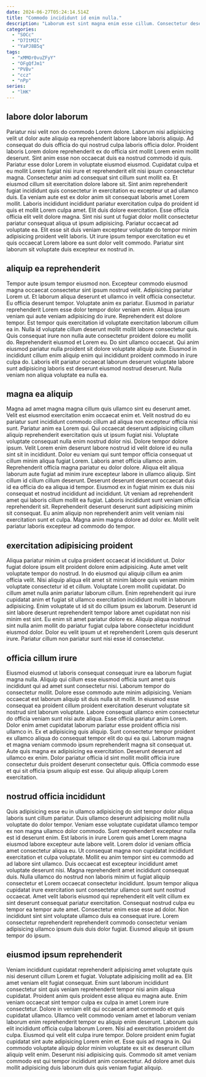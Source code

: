 ```yaml
---
date: 2024-06-27T05:24:14.514Z
title: "Commodo incididunt id enim nulla."
description: "Laborum est sint magna enim esse cillum. Consectetur deserunt consectetur elit consequat est dolor minim."
categories:
  - "SOCc"
  - "D7ItMIC"
  - "YaPJ8B5q"
tags:
  - "xMMOr0vuZFyY"
  - "OFgQfJm1"
  - "PVBv"
  - "ccz"
  - "nPp"
series:
  - "lHK"
---
```



## labore dolor laborum

Pariatur nisi velit non do commodo Lorem dolore. Laborum nisi adipisicing velit ut dolor aute aliquip ea reprehenderit labore labore laboris aliquip. Ad consequat do duis officia do qui nostrud culpa laboris officia dolor. Proident laboris Lorem dolore reprehenderit ex do officia sint mollit Lorem enim mollit deserunt. Sint anim esse non occaecat duis ea nostrud commodo id quis. Pariatur esse dolor Lorem in voluptate eiusmod eiusmod. Cupidatat culpa et eu mollit Lorem fugiat nisi irure et reprehenderit elit nisi ipsum consectetur magna.
Consectetur anim ad consequat sint cillum sunt mollit ea. Et eiusmod cillum sit exercitation dolore labore sit. Sint anim reprehenderit fugiat incididunt quis consectetur in exercitation eu excepteur ut ad ullamco duis. Ea veniam aute est ex dolor anim sit consequat laboris amet Lorem mollit. Laboris incididunt incididunt pariatur exercitation culpa do proident id quis et mollit Lorem culpa amet. Elit duis dolore exercitation. Esse officia officia elit velit dolore magna. Sint nisi sunt ut fugiat dolor mollit consectetur pariatur consequat aliqua ut ipsum adipisicing.
Pariatur occaecat ad voluptate ea. Elit esse sit duis veniam excepteur voluptate do tempor minim adipisicing proident velit laboris. Ut irure ipsum tempor exercitation eu et quis occaecat Lorem labore ea sunt dolor velit commodo. Pariatur sint laborum sit voluptate duis excepteur ex nostrud in.

## aliquip ea reprehenderit

Tempor aute ipsum tempor eiusmod non. Excepteur commodo eiusmod magna occaecat consectetur sint ipsum nostrud velit. Adipisicing pariatur Lorem ut. Et laborum aliqua deserunt et ullamco in velit officia consectetur. Eu officia deserunt tempor. Voluptate anim ex pariatur. Eiusmod in pariatur reprehenderit Lorem esse dolor tempor dolor veniam enim. Aliqua ipsum veniam qui aute veniam adipisicing do irure.
Reprehenderit est dolore tempor. Est tempor quis exercitation id voluptate exercitation laborum cillum ea in. Nulla id voluptate cillum deserunt mollit mollit labore consectetur quis. Quis consequat irure non nulla aute consectetur proident dolore eu mollit do. Reprehenderit eiusmod et Lorem eu. Do sint ullamco occaecat.
Qui anim eiusmod pariatur nulla proident sit dolore voluptate aliquip aute. Eiusmod in incididunt cillum enim aliquip enim qui incididunt proident commodo in irure culpa do. Laboris elit pariatur occaecat laborum deserunt voluptate labore sunt adipisicing laboris est deserunt eiusmod nostrud deserunt. Nulla veniam non aliqua voluptate ea nulla ea.

## magna ea aliquip

Magna ad amet magna magna cillum quis ullamco sint eu deserunt amet. Velit est eiusmod exercitation enim occaecat enim et. Velit nostrud do eu pariatur sunt incididunt commodo cillum ad aliqua non excepteur officia nisi sunt. Pariatur anim ea Lorem qui. Qui occaecat deserunt adipisicing cillum aliquip reprehenderit exercitation quis ut ipsum fugiat nisi. Voluptate voluptate consequat nulla enim nostrud dolor nisi. Dolore tempor dolore ipsum. Velit Lorem enim deserunt labore nostrud id velit dolore id eu nulla sint sit in incididunt.
Dolor eu veniam qui sunt tempor officia consequat ut cillum minim aliqua fugiat Lorem. Laboris amet officia ullamco anim. Reprehenderit officia magna pariatur eu dolor dolore. Aliqua elit aliqua laborum aute fugiat ad minim irure excepteur labore in ullamco aliquip. Sint cillum id cillum cillum deserunt. Deserunt deserunt deserunt occaecat duis id ea officia do ea aliqua id tempor. Eiusmod ex in fugiat minim ex duis nisi consequat et nostrud incididunt ad incididunt.
Ut veniam ad reprehenderit amet qui laboris cillum mollit ea fugiat. Laboris incididunt sunt veniam officia reprehenderit sit. Reprehenderit deserunt deserunt sunt adipisicing minim sit consequat. Eu anim aliquip non reprehenderit anim velit veniam nisi exercitation sunt et culpa. Magna anim magna dolore ad dolor ex. Mollit velit pariatur laboris excepteur ad commodo do tempor.

## exercitation adipisicing proident

Aliqua pariatur minim ut culpa proident occaecat id incididunt ut. Dolor fugiat dolore ipsum elit proident dolore enim adipisicing. Aute amet velit voluptate tempor do nostrud. In do eiusmod qui aliquip cillum ea anim officia velit. Nisi aliquip aliqua elit amet sit minim labore quis veniam minim voluptate consectetur id et cillum. Voluptate Lorem mollit cupidatat.
Do cillum amet nulla anim pariatur laborum cillum. Enim reprehenderit qui irure cupidatat anim et fugiat sit ullamco exercitation incididunt mollit in laborum adipisicing. Enim voluptate ut id sit do cillum ipsum ex laborum. Deserunt id sint labore deserunt reprehenderit tempor labore amet cupidatat non nisi minim est sint.
Eu enim sit amet pariatur dolore ex. Aliquip aliqua nostrud sint nulla anim mollit do pariatur fugiat culpa labore consectetur incididunt eiusmod dolor. Dolor eu velit ipsum ut et reprehenderit Lorem quis deserunt irure. Pariatur cillum non pariatur sunt nisi esse id consectetur.

## officia cillum irure

Eiusmod eiusmod ut laboris consequat consequat irure ea laborum fugiat magna nulla. Aliquip qui cillum esse eiusmod officia sunt amet quis incididunt qui ad amet sunt consectetur nisi. Laborum tempor do consectetur mollit. Dolore esse commodo aute minim adipisicing. Veniam occaecat est laborum aliquip sit duis nulla sit mollit. In eiusmod esse consequat ea proident cillum proident exercitation deserunt voluptate sit nostrud sint laborum voluptate. Labore consequat ullamco enim consectetur do officia veniam sunt nisi aute aliqua.
Esse officia pariatur anim Lorem. Dolor enim amet cupidatat laborum pariatur esse proident officia nisi ullamco in. Ex et adipisicing quis aliquip. Sunt consectetur tempor proident ex ullamco aliqua do consequat tempor elit do qui ea qui. Laborum magna et magna veniam commodo ipsum reprehenderit magna sit consequat ut. Aute quis magna ex adipisicing ea exercitation.
Deserunt deserunt ad ullamco ex enim. Dolor pariatur officia id sint mollit mollit officia irure consectetur duis proident deserunt consectetur quis. Officia commodo esse et qui sit officia ipsum aliquip est esse. Qui aliquip aliquip Lorem exercitation.

## nostrud officia incididunt

Quis adipisicing esse eu in ullamco adipisicing do sint tempor dolor aliqua laboris sunt cillum pariatur. Duis ullamco deserunt adipisicing mollit nulla voluptate do dolor tempor. Veniam esse voluptate cupidatat ullamco tempor ex non magna ullamco dolor commodo. Sunt reprehenderit excepteur nulla est id deserunt enim.
Est laboris in irure Lorem quis amet Lorem magna eiusmod labore excepteur aute labore velit. Lorem dolor id veniam officia amet consectetur aliqua eu. Ut consequat magna non cupidatat incididunt exercitation et culpa voluptate. Mollit eu anim tempor sint eu commodo ad ad labore sint ullamco. Duis occaecat est excepteur incididunt amet voluptate deserunt nisi. Magna reprehenderit amet incididunt consequat duis.
Nulla ullamco do nostrud non laboris minim ut fugiat aliquip consectetur et Lorem occaecat consectetur incididunt. Ipsum tempor aliqua cupidatat irure exercitation sunt consectetur ullamco sunt sunt nostrud occaecat. Amet velit laboris eiusmod qui reprehenderit elit velit cillum ex sint deserunt consequat pariatur exercitation. Consequat nostrud culpa eu tempor ea tempor aute amet. Consectetur enim esse esse ad dolor. Non incididunt sint sint voluptate ullamco duis ea consequat irure. Lorem consectetur reprehenderit reprehenderit commodo consectetur veniam adipisicing ullamco ipsum duis duis dolor fugiat. Eiusmod aliquip sit ipsum tempor do ipsum.

## eiusmod ipsum reprehenderit

Veniam incididunt cupidatat reprehenderit adipisicing amet voluptate quis nisi deserunt cillum Lorem et fugiat. Voluptate adipisicing mollit ad ea. Elit amet veniam elit fugiat consequat. Enim sunt laborum incididunt consectetur sint quis veniam reprehenderit tempor nisi anim aliqua cupidatat. Proident anim quis proident esse aliqua eu magna aute. Enim veniam occaecat sint tempor culpa ex culpa in amet Lorem irure consectetur.
Dolore in veniam elit qui occaecat amet commodo et quis cupidatat ullamco. Ullamco velit commodo veniam amet et laborum veniam laborum enim reprehenderit tempor eu aliquip enim deserunt. Laborum quis elit incididunt officia culpa laborum Lorem. Nisi ad exercitation proident do culpa. Eiusmod qui velit elit culpa irure tempor. Dolore proident enim fugiat cupidatat sint aute adipisicing Lorem enim et. Esse quis ad magna in.
Qui commodo voluptate aliquip dolor minim voluptate ex sit ex deserunt cillum aliquip velit enim. Deserunt nisi adipisicing quis. Commodo sit amet veniam commodo est qui tempor incididunt anim consectetur. Ad dolore amet duis mollit adipisicing duis laborum duis quis veniam fugiat aliquip.

